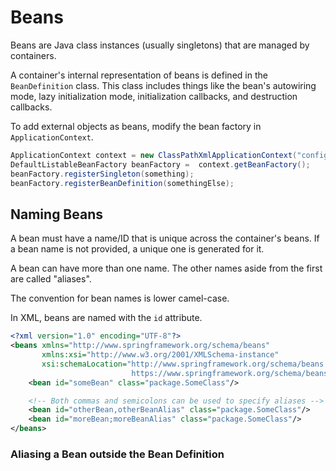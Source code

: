 # Beans
Beans are Java class instances (usually singletons) that are managed by containers.

A container's internal representation of beans is defined in the `BeanDefinition` class. This class includes things like the bean's autowiring mode, lazy initialization mode, initialization callbacks, and destruction callbacks.

To add external objects as beans, modify the bean factory in `ApplicationContext`.
```java
ApplicationContext context = new ClassPathXmlApplicationContext("configMetadata.xml");
DefaultListableBeanFactory beanFactory =  context.getBeanFactory();
beanFactory.registerSingleton(something);
beanFactory.registerBeanDefinition(somethingElse);
```

## Naming Beans
A bean must have a name/ID that is unique across the container's beans. If a bean name is not provided, a unique one is generated for it.

A bean can have more than one name. The other names aside from the first are called "aliases".

The convention for bean names is lower camel-case.

In XML, beans are named with the `id` attribute.
```xml
<?xml version="1.0" encoding="UTF-8"?>
<beans xmlns="http://www.springframework.org/schema/beans"
       xmlns:xsi="http://www.w3.org/2001/XMLSchema-instance"
       xsi:schemaLocation="http://www.springframework.org/schema/beans
                           https://www.springframework.org/schema/beans/spring-beans.xsd">
    <bean id="someBean" class="package.SomeClass"/>

    <!-- Both commas and semicolons can be used to specify aliases -->
    <bean id="otherBean,otherBeanAlias" class="package.SomeClass"/>
    <bean id="moreBean;moreBeanAlias" class="package.SomeClass"/>
</beans>
```

### Aliasing a Bean outside the Bean Definition
